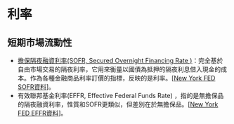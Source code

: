 # 利率

## 短期市場流動性

* [擔保隔夜融資利率(SOFR, Secured Overnight Financing Rate )](sofr.md)：完全基於自由市場交易的隔夜利率，它用來衡量以國債為抵押的隔夜利息借入現金的成本。作為各種金融商品利率訂價的指標，反映的是利率。\[[New York FED SOFR資料](https://www.newyorkfed.org/markets/reference-rates/sofr)]。
* 有效聯邦基金利率(EFFR, Effective Federal Funds Rate) ，指的是無擔保品的隔夜融資利率，性質和SOFR更類似，但差別在於無擔保品。\[[New York FED EFFR資料](https://www.newyorkfed.org/markets/reference-rates/effr)]。

